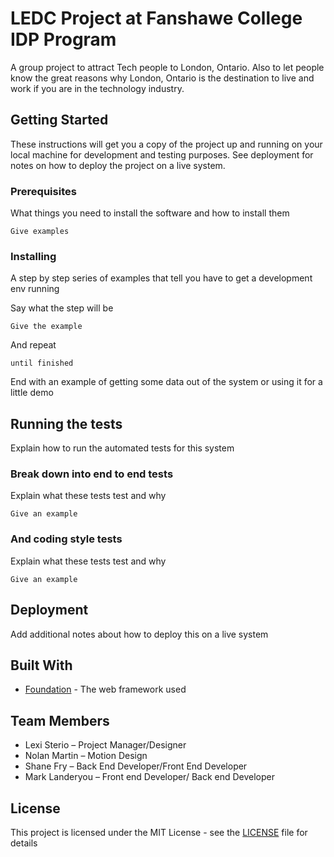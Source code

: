 # LEDC Project at Fanshawe College IDP Program

A group project to attract Tech people to London, Ontario. Also to let people know the great reasons why London, Ontario is the destination to live and work if you are in the technology industry. 

## Getting Started

These instructions will get you a copy of the project up and running on your local machine for development and testing purposes. See deployment for notes on how to deploy the project on a live system.

### Prerequisites

What things you need to install the software and how to install them

```
Give examples
```

### Installing

A step by step series of examples that tell you have to get a development env running

Say what the step will be

```
Give the example
```

And repeat

```
until finished
```

End with an example of getting some data out of the system or using it for a little demo

## Running the tests

Explain how to run the automated tests for this system

### Break down into end to end tests

Explain what these tests test and why

```
Give an example
```

### And coding style tests

Explain what these tests test and why

```
Give an example
```

## Deployment

Add additional notes about how to deploy this on a live system

## Built With

* [Foundation](http://www.foundation.zurb.com) - The web framework used

## Team Members

* Lexi Sterio – Project Manager/Designer
* Nolan Martin – Motion Design
* Shane Fry – Back End Developer/Front End Developer
* Mark Landeryou – Front end Developer/ Back end Developer



## License

This project is licensed under the MIT License - see the [LICENSE](LICENSE) file for details


